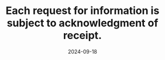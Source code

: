 ---
N: '105'
Rubrique: Identification et contact
title: Each request for information is subject to acknowledgment of receipt. 
abstract: 
categories: ["Identification and contact"]
agrege: O4105-E018
opquast: '4 105'
indiceebook: '18'
description: "Rule n° 018"
before: "017"
weight: "018"
after: "019"
actif: '1'
layout: rules
date: 2024-09-18
tags: ["", ""]
objectif: ["", ""]
Meo: [""]
Controle: [""
]
epubcheck: 
ace: 
humancheck: true
Source: ["Opquast"]
Referentiel: [""]
steps: ["", ""]
---